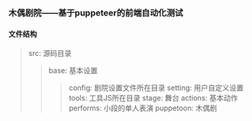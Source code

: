 ### 木偶剧院——基于puppeteer的前端自动化测试
#### 文件结构
> src: 源码目录
>> base: 基本设置
>>> config: 剧院设置文件所在目录
setting: 用户自定义设置
>>> tools: 工具JS所在目录
>> stage: 舞台
>>> actions: 基本动作
>>> performs: 小段的单人表演
>>> puppetoon: 木偶剧
